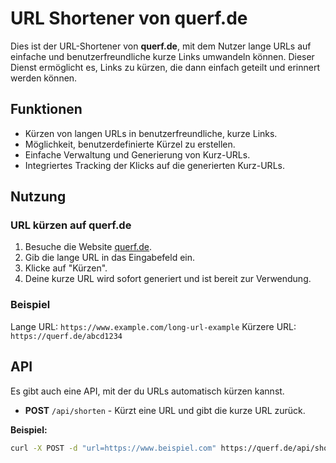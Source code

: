 # URL Shortener von querf.de

Dies ist der URL-Shortener von **querf.de**, mit dem Nutzer lange URLs auf einfache und benutzerfreundliche kurze Links umwandeln können. Dieser Dienst ermöglicht es, Links zu kürzen, die dann einfach geteilt und erinnert werden können.

## Funktionen

- Kürzen von langen URLs in benutzerfreundliche, kurze Links.
- Möglichkeit, benutzerdefinierte Kürzel zu erstellen.
- Einfache Verwaltung und Generierung von Kurz-URLs.
- Integriertes Tracking der Klicks auf die generierten Kurz-URLs.

## Nutzung

### URL kürzen auf querf.de

1. Besuche die Website [querf.de](https://querf.de).
2. Gib die lange URL in das Eingabefeld ein.
3. Klicke auf "Kürzen".
4. Deine kurze URL wird sofort generiert und ist bereit zur Verwendung.

### Beispiel

Lange URL: `https://www.example.com/long-url-example`
Kürzere URL: `https://querf.de/abcd1234`

## API

Es gibt auch eine API, mit der du URLs automatisch kürzen kannst.

- **POST** `/api/shorten` - Kürzt eine URL und gibt die kurze URL zurück.

**Beispiel:**

```bash
curl -X POST -d "url=https://www.beispiel.com" https://querf.de/api/shorten
